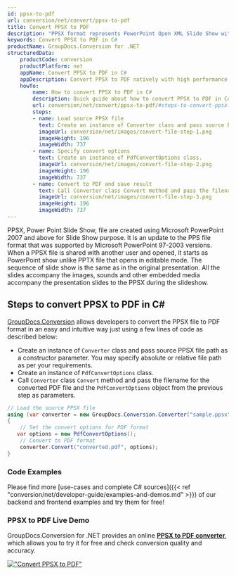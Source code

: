 ```yaml
---
id: ppsx-to-pdf
url: conversion/net/convert/ppsx-to-pdf
title: Convert PPSX to PDF
description: "PPSX format represents PowerPoint Open XML Slide Show with .ppsx extension. Learn how to convert PPSX to PDF file programmatically in C# language using GroupDocs.Conversion for .NET library."
keywords: Convert PPSX to PDF in C#
productName: GroupDocs.Conversion for .NET
structuredData:
    productCode: conversion
    productPlatform: net
    appName: Convert PPSX to PDF in C#
    appDescription: Convert PPSX to PDF natively with high performance using C# language and server side GroupDocs.Conversion for .NET APIs, without the use of any software like Microsoft or Open Office.
    howTo:
        name: How to convert PPSX to PDF in C# 
        description: Quick guide about how to convert PPSX to PDF in C# with high performance and accuracy.
        url: conversion/net/convert/ppsx-to-pdf/#steps-to-convert-ppsx-to-pdf-in-c
        steps:
        - name: Load source PPSX file 
          text: Create an instance of Converter class and pass source PPSX file path as a constructor parameter. You may specify absolute or relative file path as per your requirements. 
          imageUrl: conversion/net/images/convert-file-step-1.png
          imageHeight: 196
          imageWidth: 737
        - name: Specify convert options 
          text: Create an instance of PdfConvertOptions class.
          imageUrl: conversion/net/images/convert-file-step-2.png
          imageHeight: 196
          imageWidth: 737
        - name: Convert to PDF and save result 
          text: Call Converter class Convert method and pass the filename for the converted HTML file and the PdfConvertOptions object from the previous step as parameters.
          imageUrl: conversion/net/images/convert-file-step-3.png
          imageHeight: 196
          imageWidth: 737
---
```


PPSX, Power Point Slide Show, file are created using Microsoft PowerPoint 2007 and above for Slide Show purpose. It is an update to the PPS file format that was supported by Microsoft PowerPoint 97-2003 versions. When a PPSX file is shared with another user and opened, it starts as PowerPoint show unlike PPTX file that opens in editable mode. The sequence of slide show is the same as in the original presentation. All the slides accompany the images, sounds and other embedded media accompany the presentation slides to the PPSX during the slideshow. 

## Steps to convert PPSX to PDF in C#

[GroupDocs.Conversion](https://products.groupdocs.com/conversion/net) allows developers to convert the PPSX file to PDF format in an easy and intuitive way just using a few lines of code as described below:

* Create an instance of `Converter` class and pass source PPSX file path as a constructor parameter. You may specify absolute or relative file path as per your requirements. 
* Create an instance of `PdfConvertOptions` class.
* Call `Converter` class `Convert` method and pass the filename for the converted PDF file and the `PdfConvertOptions` object from the previous step as parameters.

```csharp
// Load the source PPSX file
using (var converter = new GroupDocs.Conversion.Converter("sample.ppsx"))
{
    // Set the convert options for PDF format
   var options = new PdfConvertOptions();
    // Convert to PDF format
    converter.Convert("converted.pdf", options);
}
```

### Code Examples

Please find more [use-cases and complete C# sources]({{< ref "conversion/net/developer-guide/examples-and-demos.md" >}}) of our backend and frontend examples and try them for free!

### PPSX to PDF Live Demo

GroupDocs.Conversion for .NET provides an online [**PPSX to PDF converter**](https://products.groupdocs.app/conversion/ppsx-to-pdf), which allows you to try it for free and check conversion quality and accuracy.

[!["Convert PPSX to PDF"](conversion/net/images/convert-to-pdf/convert-ppsx-to-pdf.png)](https://products.groupdocs.app/conversion/ppsx-to-pdf)